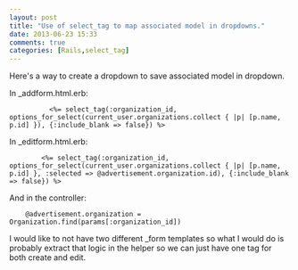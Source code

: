 ```yaml
---
layout: post
title: "Use of select_tag to map associated model in dropdowns."
date: 2013-06-23 15:33
comments: true
categories: [Rails,select_tag]
---
```

Here's a way to create a dropdown to save associated model in dropdown.

In _addform.html.erb:
```
          <%= select_tag(:organization_id, options_for_select(current_user.organizations.collect { |p| [p.name, p.id] }), {:include_blank => false}) %>
```

In _editform.html.erb:
```
        <%= select_tag(:organization_id, options_for_select(current_user.organizations.collect { |p| [p.name, p.id] }, :selected => @advertisement.organization.id), {:include_blank => false}) %>
```

And in the controller:

```
    @advertisement.organization = Organization.find(params[:organization_id])
```

I would like to not have two different _form templates so what I would do is probably extract that logic in the helper so we can just have one tag for both create and edit.
